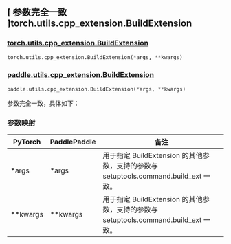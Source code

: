 ## [ 参数完全一致 ]torch.utils.cpp_extension.BuildExtension
### [torch.utils.cpp_extension.BuildExtension](https://pytorch.org/docs/stable/cpp_extension.html?highlight=cpp_extension#torch.utils.cpp_extension.BuildExtension)

```python
torch.utils.cpp_extension.BuildExtension(*args, **kwargs)
```

### [paddle.utils.cpp_extension.BuildExtension]()

```python
paddle.utils.cpp_extension.BuildExtension(*args, **kwargs)
```

参数完全一致，具体如下：
### 参数映射
| PyTorch       | PaddlePaddle | 备注                                                   |
| ------------- | ------------ | ------------------------------------------------------ |
|*args         | *args          |   用于指定 BuildExtension 的其他参数，支持的参数与 setuptools.command.build_ext 一致。 |
| **kwargs      | **kwargs        |   用于指定 BuildExtension 的其他参数，支持的参数与 setuptools.command.build_ext 一致。 |
